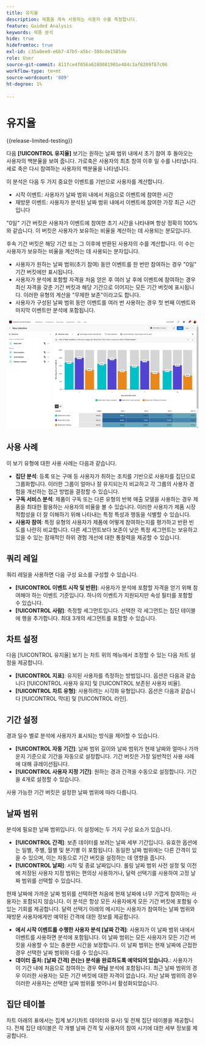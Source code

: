 ```yaml
---
title: 유지율
description: 제품을 계속 사용하는 사용자 수를 측정합니다.
feature: Guided Analysis
keywords: 제품 분석
hide: true
hidefromtoc: true
exl-id: c35a0ee0-e6b7-47b5-a5bc-308cde1585de
role: User
source-git-commit: 811fce4f056a6280081901e484c3af8209f87c06
workflow-type: tm+mt
source-wordcount: '889'
ht-degree: 1%

---
```


# 유지율

{{release-limited-testing}}

다음 **[!UICONTROL 유지율]** 보기는 원하는 날짜 범위 내에서 초기 참여 후 돌아오는 사용자의 백분율을 보여 줍니다. 가로축은 사용자의 최초 참여 이후 일 수를 나타냅니다. 세로 축은 다시 참여하는 사용자의 백분율을 나타냅니다.

이 분석은 다음 두 가지 중요한 이벤트를 기반으로 사용자를 계산합니다.

* 시작 이벤트: 사용자가 날짜 범위 내에서 처음으로 이벤트에 참여한 시간
* 재방문 이벤트: 사용자가 분석된 날짜 범위 내에서 이벤트에 참여한 가장 최근 시간입니다

&quot;0일&quot; 기간 버킷은 사용자가 이벤트에 참여한 초기 시간을 나타내며 항상 정확히 100%와 같습니다. 이 버킷은 사용자가 보유하는 비율을 계산하는 데 사용되는 분모입니다.

후속 기간 버킷은 해당 기간 또는 그 이후에 반환된 사용자의 수를 계산합니다. 이 수는 사용자가 보유하는 비율을 계산하는 데 사용되는 분자입니다.

* 사용자가 원하는 날짜 범위(초기 참여) 동안 이벤트를 한 번만 참여하는 경우 &quot;0일&quot; 기간 버킷에만 표시됩니다.
* 사용자가 분석에 포함할 자격을 처음 얻은 후 여러 날 후에 이벤트에 참여하는 경우 최신 자격을 갖춘 기간 버킷과 해당 기간으로 이어지는 모든 기간 버킷에 표시됩니다. 이러한 유형의 계산을 &quot;무제한 보존&quot;이라고도 합니다.
* 사용자가 구성된 날짜 범위 동안 이벤트를 여러 번 사용하는 경우 첫 번째 이벤트와 마지막 이벤트만 분석에 포함됩니다.

![유지율 스크린샷](../assets/retention-rates.png)

## 사용 사례

이 보기 유형에 대한 사용 사례는 다음과 같습니다.

* **집단 분석**: 등록 또는 구매 등 사용자가 취하는 조치를 기반으로 사용자를 집단으로 그룹화합니다. 이러한 그룹이 얼마나 잘 유지되는지 비교하고 각 그룹의 사용자 경험을 개선하는 접근 방법을 결정할 수 있습니다.
* **구독 서비스 분석**: 제품이 구독 또는 다른 유형의 반복 매출 모델을 사용하는 경우 제품을 최대한 활용하는 사용자의 비율을 볼 수 있습니다. 이러한 사용자가 제품 시장 적합성을 더 잘 이해하기 위해 나타내는 특정 특성과 행동을 식별할 수 있습니다.
* **사용자 참여**: 특정 유형의 사용자가 제품에 어떻게 참여하는지를 평가하고 반환 빈도를 나란히 비교합니다. 다른 세그먼트보다 보존이 낮은 특정 세그먼트는 보유하고 있을 수 있는 잠재적인 하위 경험 개선에 대한 통찰력을 제공할 수 있습니다.

## 쿼리 레일

쿼리 레일을 사용하면 다음 구성 요소를 구성할 수 있습니다.

* **[!UICONTROL 이벤트 시작 및 반환]**: 사용자가 분석에 포함할 자격을 얻기 위해 참여해야 하는 이벤트 기준입니다. 하나의 이벤트가 지원되지만 속성 필터를 포함할 수 있습니다.
* **[!UICONTROL 사람]**: 측정할 세그먼트입니다. 선택한 각 세그먼트는 집단 테이블에 행을 추가합니다. 최대 3개의 세그먼트를 포함할 수 있습니다.

## 차트 설정

다음 [!UICONTROL 유지율] 보기 는 차트 위의 메뉴에서 조정할 수 있는 다음 차트 설정을 제공합니다.

* **[!UICONTROL 지표]**: 유지된 사용자를 측정하는 방법입니다. 옵션은 다음과 같습니다 [!UICONTROL 사용자 유지] 및 [!UICONTROL 보존된 사용자 비율].
* **[!UICONTROL 차트 유형]**: 사용하려는 시각화 유형입니다. 옵션은 다음과 같습니다 [!UICONTROL 막대] 및 [!UICONTROL 라인].

## 기간 설정

경과 일수 별로 분석에 사용자가 표시되는 방식을 제어할 수 있습니다.

* **[!UICONTROL 자동 기간]**: 날짜 범위 길이와 날짜 범위가 현재 날짜와 얼마나 가까운지 기준으로 기간을 자동으로 설정합니다. 기간 버킷은 가장 일반적인 사용 사례에 대해 큐레이션됩니다.
* **[!UICONTROL 사용자 지정 기간]**: 원하는 경과 간격을 수동으로 설정합니다. 기간을 4개로 설정할 수 있습니다.

사용 가능한 기간 버킷은 설정한 날짜 범위에 따라 다릅니다.

## 날짜 범위

분석에 필요한 날짜 범위입니다. 이 설정에는 두 가지 구성 요소가 있습니다.

* **[!UICONTROL 간격]**: 보존 데이터를 보려는 날짜 세부 기간입니다. 유효한 옵션에는 일별, 주별, 월별 및 분기별 이 포함됩니다. 동일한 날짜 범위에는 다른 간격이 있을 수 있으며, 이는 자동으로 기간 버킷을 설정하는 데 영향을 줍니다.
* **[!UICONTROL 날짜]**: 시작 및 종료 날짜입니다. 롤링 날짜 범위 사전 설정 및 이전에 저장된 사용자 지정 범위는 편의상 사용하거나, 달력 선택기를 사용하여 고정 날짜 범위를 선택할 수 있습니다.

현재 날짜에 가까운 날짜 범위를 선택하면 처음에 현재 날짜에 너무 가깝게 참여하는 사용자는 포함되지 않습니다. 이 분석은 항상 모든 사용자에게 모든 기간 버킷에 포함될 수 있는 기회를 제공합니다. 달력 선택기 아래의 메시지는 사용자가 참여하는 날짜 범위와 재방문 사용자에게만 예약된 간격에 대한 정보를 제공합니다.

* **에서 시작 이벤트를 수행한 사용자 분석 [날짜 간격]**: 사용자가 이 날짜 범위 내에서 이벤트를 사용하면 분석에 포함됩니다. 이 날짜 범위는 모든 사용자가 모든 기간 버킷을 사용할 수 있는 충분한 시간을 보장합니다. 이 날짜 범위는 현재 날짜에 근접한 경우 선택한 날짜 범위와 다를 수 있습니다.
* **데이터 출처: [날짜 간격] 은(는) 분석을 완료하도록 예약되어 있습니다.**: 사용자가 이 기간 내에 처음으로 참여하는 경우 **아님** 분석에 포함됩니다. 최근 날짜 범위의 경우 이러한 사용자는 모든 기간 버킷에 대한 자격이 없습니다. 지난 날짜 범위의 경우 이러한 사용자는 선택한 날짜 범위를 벗어나서 활성화되었습니다.

## 집단 테이블

차트 아래의 표에서는 집계 보기(차트 데이터와 유사) 및 전체 집단 테이블을 제공합니다. 전체 집단 테이블은 각 개별 날짜 간격 및 사용자의 참여 시기에 대한 세부 정보를 제공합니다.
